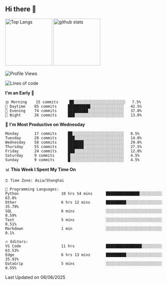 ## Hi there 👋
<p align="left"> 
  <img alt="Top Langs" height="150px" src="https://github-readme-stats.vercel.app/api/top-langs/?username=Sierraki&layout=compact&show_icons=true&theme=onedark" />
  <a href="https://github.com/Sierraki/LC_Solve">
   <img alt="github stats"height="150px"  src="https://github-readme-stats.vercel.app/api/pin/?username=Sierraki&repo=LC_Solve&theme=onedark&show_icons=true" />
  </a>



<!--START_SECTION:waka-->
![Profile Views](http://img.shields.io/badge/Profile%20Views-0-blue)

![Lines of code](https://img.shields.io/badge/From%20Hello%20World%20I%27ve%20Written-1714%20lines%20of%20code-blue)

**I'm an Early 🐤** 

```text
🌞 Morning    15 commits     ██░░░░░░░░░░░░░░░░░░░░░░░   7.5% 
🌆 Daytime    85 commits     ██████████░░░░░░░░░░░░░░░   42.5% 
🌃 Evening    74 commits     █████████░░░░░░░░░░░░░░░░   37.0% 
🌙 Night      26 commits     ███░░░░░░░░░░░░░░░░░░░░░░   13.0%

```
📅 **I'm Most Productive on Wednesday** 

```text
Monday       17 commits     ██░░░░░░░░░░░░░░░░░░░░░░░   8.5% 
Tuesday      28 commits     ███░░░░░░░░░░░░░░░░░░░░░░   14.0% 
Wednesday    58 commits     ███████░░░░░░░░░░░░░░░░░░   29.0% 
Thursday     55 commits     ███████░░░░░░░░░░░░░░░░░░   27.5% 
Friday       24 commits     ███░░░░░░░░░░░░░░░░░░░░░░   12.0% 
Saturday     9 commits      █░░░░░░░░░░░░░░░░░░░░░░░░   4.5% 
Sunday       9 commits      █░░░░░░░░░░░░░░░░░░░░░░░░   4.5%

```


📊 **This Week I Spent My Time On** 

```text
⌚︎ Time Zone: Asia/Shanghai

💬 Programming Languages: 
Python                   10 hrs 54 mins      ███████████████░░░░░░░░░░   63.0% 
Other                    6 hrs 12 mins       █████████░░░░░░░░░░░░░░░░   35.79% 
SQL                      6 mins              ░░░░░░░░░░░░░░░░░░░░░░░░░   0.59% 
Text                     5 mins              ░░░░░░░░░░░░░░░░░░░░░░░░░   0.51% 
Markdown                 1 min               ░░░░░░░░░░░░░░░░░░░░░░░░░   0.1%

🔥 Editors: 
VS Code                  11 hrs              ████████████████░░░░░░░░░   63.53% 
Edge                     6 hrs 13 mins       █████████░░░░░░░░░░░░░░░░   35.92% 
DataGrip                 5 mins              ░░░░░░░░░░░░░░░░░░░░░░░░░   0.55%

```


 Last Updated on 06/06/2025
<!--END_SECTION:waka-->
